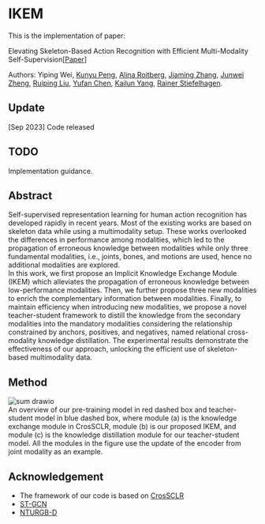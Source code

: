 # IKEM  

This is the implementation of paper:  

Elevating Skeleton-Based Action Recognition with Efficient Multi-Modality Self-Supervision[[Paper](https://arxiv.org/pdf/2309.12009.pdf)]

Authors: Yiping Wei, [Kunyu Peng](https://www.researchgate.net/profile/Kunyu-Peng), [Alina Roitberg](https://www.researchgate.net/profile/Alina-Roitberg-2), [Jiaming Zhang](https://www.researchgate.net/profile/Jiaming-Zhang-10), [Junwei Zheng](https://www.researchgate.net/profile/Junwei-Zheng-4), [Ruiping Liu](https://www.researchgate.net/profile/Ruiping-Liu-7), [Yufan Chen](https://www.researchgate.net/profile/Yufan-Chen-27), [Kailun Yang](https://www.researchgate.net/profile/Kailun-Yang), [Rainer Stiefelhagen](https://www.researchgate.net/profile/Rainer-Stiefelhagen).  
## Update  
[Sep 2023] Code released
## TODO  
Implementation guidance.  
## Abstract  
Self-supervised representation learning for human action recognition has developed rapidly in recent years. Most of the existing works are based on skeleton data while using a multimodality setup. These works overlooked the differences in performance among modalities, which led to the propagation of erroneous knowledge between modalities while only three fundamental modalities, i.e., joints, bones, and motions are used, hence no additional modalities are explored.  
In this work, we first propose an Implicit Knowledge Exchange Module (IKEM) which alleviates the propagation of erroneous knowledge between low-performance modalities. Then, we further propose three new modalities to enrich the complementary information between modalities. Finally, to maintain efficiency when introducing new modalities, we propose a novel teacher-student framework to distill the knowledge from the secondary modalities into the mandatory modalities considering the relationship constrained by anchors, positives, and negatives, named relational cross-modality knowledge distillation. The experimental results demonstrate the effectiveness of our approach, unlocking the efficient use of skeleton-based multimodality data.
## Method  
![sum drawio](https://github.com/desehuileng0o0/IKEM/assets/92596875/0dd7d0bd-28fa-4d43-8ad1-a48a4005d0ef)  
An overview of our pre-training model in red dashed box and teacher-student model in blue dashed box, where module (a) is the knowledge exchange module in CrosSCLR, module (b) is our proposed IKEM, and module (c) is the knowledge distillation module for our teacher-student model. All the modules in the figure use the update of the encoder from joint modality as an example.
## Acknowledgement  
* The framework of our code is based on [CrosSCLR](https://github.com/LinguoLi/CrosSCLR)
* [ST-GCN](https://github.com/yysijie/st-gcn)
* [NTURGB-D](https://github.com/shahroudy/NTURGB-D)
